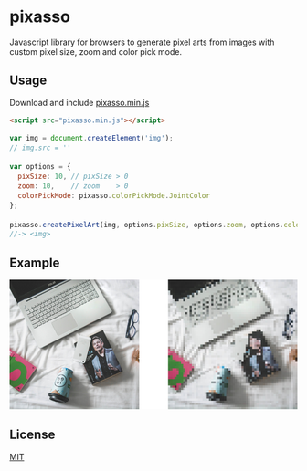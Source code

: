 # pixasso

Javascript library for browsers to generate pixel arts from images with custom pixel size, zoom and color pick mode.

## Usage

Download and include [pixasso.min.js](https://github.com/howion/pixasso/blob/master/lib/pixasso.min.js)

```html
<script src="pixasso.min.js"></script>
```

```js
var img = document.createElement('img');
// img.src = ''

var options = {
  pixSize: 10, // pixSize > 0
  zoom: 10,    // zoom    > 0
  colorPickMode: pixasso.colorPickMode.JointColor
};

pixasso.createPixelArt(img, options.pixSize, options.zoom, options.colorPickMode);
//-> <img>
```

## Example

<p align="center">
  <img src="https://raw.githubusercontent.com/howion/box/master/pixasso/example.png">
</p>

## License

[MIT](https://github.com/howion/pixasso/blob/master/LICENSE)
